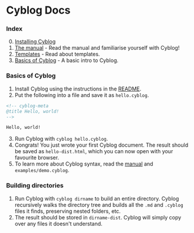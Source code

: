 # Cyblog Docs

### Index
0. [Installing Cyblog](INSTALL.md)
1. [The manual](MANUAL.md) - Read the manual and familiarise yourself with Cyblog!
2. [Templates](templates.md) - Read about templates.
3. [Basics of Cyblog](#basics-of-cyblog) - A basic intro to Cyblog.

### Basics of Cyblog
1. Install Cyblog using the instructions in the [README](../README.md).
2. Put the following into a file and save it as `hello.cyblog`.
  ```html
  <!-- cyblog-meta
  @title Hello, world!
  -->

  Hello, world!
  ```
3. Run Cyblog with `cyblog hello.cyblog`.
4. Congrats! You just wrote your first Cyblog document. The result should be
saved as `hello-dist.html`, which you can now open with your favourite browser.
5. To learn more about Cyblog syntax, read the [manual](MANUAL.md) and `examples/demo.cyblog`.

### Building directories
1. Run Cyblog with `cyblog dirname` to build an entire directory. Cyblog
recursively walks the directory tree and builds all the `.md` and `.cyblog`
files it finds, preserving nested folders, etc.
2. The result should be stored in `dirname-dist`. Cyblog will simply copy over
any files it doesn't understand.